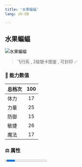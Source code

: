 ```yaml
---
title: '水果蝙蝠'
lang: zh-CN

---
```



## 水果蝙蝠

![水果蝙蝠](https://user-images.githubusercontent.com/78347270/115859789-9c8eeb00-a46b-11eb-9282-5663ee3a4638.gif) 

> 飞行系 , 2级银卡图鉴<Card :type="1" /> , 可封印 ✅ 


### 💪 能力数值

| 总档次       | 100            |
| :----------- |:-------------:|
| 体力      | 17   <Stars :number="1.5" />  |
| 力量      | 25   <Stars :number="2.5" />  |
| 防御      | 15  <Stars :number="1.5" />  | 
| 敏捷      | 26  <Stars :number="2.5" />  | 
| 魔法      | 17  <Stars :number="1.5" />   | 


### ⚖️ 属性


<Progress earth :number="4" />

<Progress water :number="0" />

<Progress fire :number="0" />

<Progress wind :number="6" />

### ✨ 技能栏 <Strong>10个</Strong>

- 攻击
- 防御

### 👶 1级出现点

- 无
